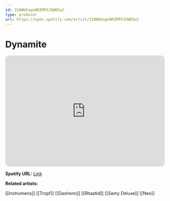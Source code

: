 ```yaml
---
id: 310WbEagnNRZMPXJGWBIw2
type: producer
url: https://open.spotify.com/artist/310WbEagnNRZMPXJGWBIw2
---
```

# Dynamite

<iframe style="border-radius:12px" src="https://open.spotify.com/embed/artist/310WbEagnNRZMPXJGWBIw2" width="100%" height="352" frameBorder="0" allowfullscreen="" allow="autoplay; clipboard-write; encrypted-media; fullscreen; picture-in-picture" loading="lazy"></iframe>

**Spotify URL:** [Link](https://open.spotify.com/artist/310WbEagnNRZMPXJGWBIw2)

**Related artists:**

[[Instrumens]]
[[Tropf]]
[[Dashenn]]
[[Rhaatid]]
[[Samy Deluxe]]
[[Neo]]
